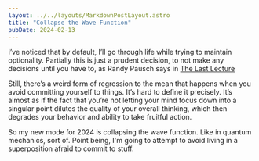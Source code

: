 ```yaml
---
layout: ../../layouts/MarkdownPostLayout.astro
title: "Collapse the Wave Function"
pubDate: 2024-02-13
---
```

I’ve noticed that by default, I’ll go through life while trying to maintain optionality. Partially this is just a prudent decision, to not make any decisions until you have to, as Randy Pausch says in [The Last Lecture](https://www.cmu.edu/randyslecture/)

Still, there’s a weird form of regression to the mean that happens when you avoid committing yourself to things. It’s hard to define it precisely. It’s almost as if the fact that you’re not letting your mind focus down into a singular point dilutes the quality of your overall thinking, which then degrades your behavior and ability to take fruitful action.

So my new mode for 2024 is collapsing the wave function. Like in quantum mechanics, sort of. Point being, I'm going to attempt to avoid living in a superposition afraid to commit to stuff.
